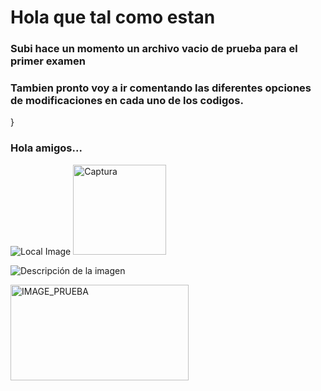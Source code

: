 # Hola que tal como estan
### Subi hace un momento un archivo vacio de prueba para el primer examen
### Tambien pronto voy a ir comentando las diferentes opciones de modificaciones en cada uno de los codigos.
}
### Hola amigos...
![Local Image](assets/Captura.png)
<img width="149" height="144" alt="Captura" src="https://github.com/user-attachments/assets/d4a3bd0b-9f5b-4311-b112-56bad20d3662" />

![Descripción de la imagen](C:\PARCIAL_2)

<img width="285" height="153" alt="IMAGE_PRUEBA" src="https://github.com/user-attachments/assets/9d5c3174-90cf-49ea-8dba-2ae5acb4e851" />
